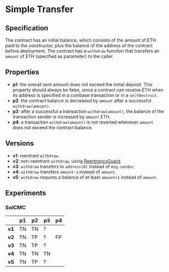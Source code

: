 # Simple Transfer

## Specification

The contract has an initial balance, which consists of the
amount of ETH paid to the constructor,
plus the balance of the address of the contract before deployment.
The contract has a `withdraw` function that transfers an `amount` of ETH
(specified as parameter) to the caller.

## Properties

- **p1**: the overall sent amount does not exceed the initial deposit.
          This property should always be false, since a contract can receive ETH
          when its address is specified in a coinbase transaction or in a `selfdestruct`.
- **p2**: the contract balance is decreased by `amount` after a successful `withdraw(amount)`.
- **p3**: after a successful a transaction `withdraw(amount)`, the balance of the transaction sender
          is increased by `amount` ETH.
- **p4**: a transaction `withdraw(amount)` is not reverted whenever `amount`
          does not exceed the contract balance.

## Versions

- **v1**: reentrant `withdraw`.
- **v2**: non-reentrant `withdraw`, using [ReentrancyGuard](https://github.com/OpenZeppelin/openzeppelin-contracts/blob/v4.8.2/contracts/security/ReentrancyGuard.sol).
- **v3**: `withdraw` transfers to `address(0)` instead of `msg.sender`.
- **v4**: `withdraw` transfers `amount-1` instead of `amount`.
- **v5**: `withdraw` requires a balance of at least `amount+1` instead of `amount`.


## Experiments

### SolCMC

|        | **p1** | **p2** | **p3** | **p4** |
| ------ | -------|------- |------- |--------| 
| **v1** | TN     | TN     | ?      |        |
| **v2** | TN     | TP     | ?      | FP     |
| **v3** | TN     | TP     | ?      |        |
| **v4** | TN     | TN     | TN     |        |
| **v5** | TN     | TP     | ?      |        |
